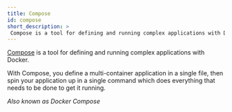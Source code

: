 ```yaml
---
title: Compose
id: compose
short_description: >
 Compose is a tool for defining and running complex applications with Docker. 
---
```

[Compose](../compose/_index.md) is a tool for defining and
running complex applications with Docker. 

With Compose, you define a
multi-container application in a single file, then spin your
application up in a single command which does everything that needs to
be done to get it running.

*Also known as Docker Compose*